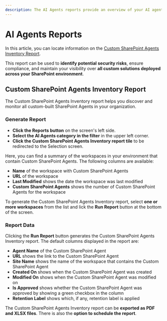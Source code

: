 ```yaml
---
description: The AI Agents reports provide an overview of your AI agents with the Custom SharePoint Agents Inventory report.
---
```


# AI Agents Reports

In this article, you can locate information on the [Custom SharePoint Agents Inventory Report](#custom-sharePoint-agents-inventory-report).

This report can be used to **identify potential security risks**, ensure compliance, and maintain your visibility over **all custom solutions deployed across your SharePoint environment**.  


## Custom SharePoint Agents Inventory Report

The Custom SharePoint Agents Inventory report helps you discover and monitor all custom-built SharePoint Agents in your organization. 

### Generate Report

* **Click the Reports button** on the screen's left side.
* **Select the AI Agents category in the filter** in the upper left corner.
* **Click the Custom SharePoint Agents Inventory report tile** to be redirected to the Selection screen.

Here, you can find a summary of the workspaces in your environment that contain Custom SharePoint Agents. The following columns are available:

* **Name** of the workspace with Custom SharePoint Agents
* **URL** of the workspace
* **Last Modified** shows the date the workspace was last modified
* **Custom SharePoint Agents** shows the number of Custom SharePoint Agents for the workspace

To generate the Custom SharePoint Agents Inventory report, select **one or more workspaces** from the list and lick the **Run Report** button at the bottom of the screen.


### Report Data

Clicking the **Run Report** button generates the Custom SharePoint Agents Inventory report. The default columns displayed in the report are:    

* **Agent Name** of the Custom SharePoint Agent
* **URL** shows the link to the Custom SharePoint Agent 
* **Site Name** shows the name of the workspace that contains the Custom SharePoint Agent
* **Created On** shows when the Custom SharePoint Agent was created
* **Modified On** shows when the Custom SharePoint Agent was modified on
* **Is Approved** shows whether the Custom SharePoint Agent was approved by showing a green checkbox in the column
* **Retention Label** shows which, if any, retention label is applied

The Custom SharePoint Agents Inventory report can be **exported as PDF and XLSX files**. There is also the **option to schedule the report**.

